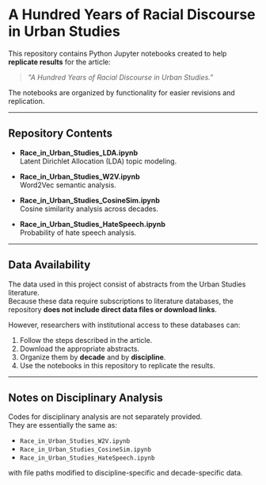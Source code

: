 # A Hundred Years of Racial Discourse in Urban Studies

This repository contains Python Jupyter notebooks created to help **replicate results** for the article:

> *"A Hundred Years of Racial Discourse in Urban Studies."*

The notebooks are organized by functionality for easier revisions and replication.

---

## Repository Contents

- **Race_in_Urban_Studies_LDA.ipynb**  
  Latent Dirichlet Allocation (LDA) topic modeling.

- **Race_in_Urban_Studies_W2V.ipynb**  
  Word2Vec semantic analysis.

- **Race_in_Urban_Studies_CosineSim.ipynb**  
  Cosine similarity analysis across decades.

- **Race_in_Urban_Studies_HateSpeech.ipynb**  
  Probability of hate speech analysis.

---

## Data Availability

The data used in this project consist of abstracts from the Urban Studies literature.  
Because these data require subscriptions to literature databases, the repository **does not include direct data files or download links**.  

However, researchers with institutional access to these databases can:
1. Follow the steps described in the article.  
2. Download the appropriate abstracts.  
3. Organize them by **decade** and by **discipline**.  
4. Use the notebooks in this repository to replicate the results.

---

## Notes on Disciplinary Analysis

Codes for disciplinary analysis are not separately provided.  
They are essentially the same as:

- `Race_in_Urban_Studies_W2V.ipynb`  
- `Race_in_Urban_Studies_CosineSim.ipynb`  
- `Race_in_Urban_Studies_HateSpeech.ipynb`  

with file paths modified to discipline-specific and decade-specific data.
